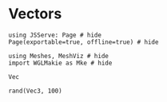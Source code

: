 # Vectors

```@example vectors
using JSServe: Page # hide
Page(exportable=true, offline=true) # hide
```

```@example vectors
using Meshes, MeshViz # hide
import WGLMakie as Mke # hide
```

```@docs
Vec
```

```@example vectors
rand(Vec3, 100)
```